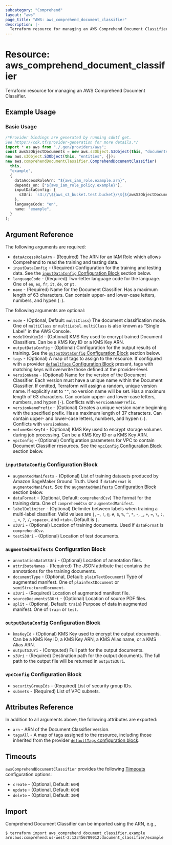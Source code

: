 ```yaml
---
subcategory: "Comprehend"
layout: "aws"
page_title: "AWS: aws_comprehend_document_classifier"
description: |-
  Terraform resource for managing an AWS Comprehend Document Classifier.
---
```


# Resource: aws\_comprehend\_document\_classifier

Terraform resource for managing an AWS Comprehend Document Classifier.

## Example Usage

### Basic Usage

```typescript
/*Provider bindings are generated by running cdktf get.
See https://cdk.tf/provider-generation for more details.*/
import * as aws from "./.gen/providers/aws";
const awsS3ObjectDocuments = new aws.s3Object.S3Object(this, "documents", {});
new aws.s3Object.S3Object(this, "entities", {});
new aws.comprehendDocumentClassifier.ComprehendDocumentClassifier(
  this,
  "example",
  {
    dataAccessRoleArn: "${aws_iam_role.example.arn}",
    depends_on: ["${aws_iam_role_policy.example}"],
    inputDataConfig: {
      s3Uri: `s3://\${aws_s3_bucket.test.bucket}/\${${awsS3ObjectDocuments.id}}`,
    },
    languageCode: "en",
    name: "example",
  }
);

```

## Argument Reference

The following arguments are required:

* `dataAccessRoleArn` - (Required) The ARN for an IAM Role which allows Comprehend to read the training and testing data.
* `inputDataConfig` - (Required) Configuration for the training and testing data.
  See the [`inputDataConfig` Configuration Block](#input_data_config-configuration-block) section below.
* `languageCode` - (Required) Two-letter language code for the language.
  One of `en`, `es`, `fr`, `it`, `de`, or `pt`.
* `name` - (Required) Name for the Document Classifier.
  Has a maximum length of 63 characters.
  Can contain upper- and lower-case letters, numbers, and hypen (`-`).

The following arguments are optional:

* `mode` - (Optional, Default: `multiClass`) The document classification mode.
  One of `multiClass` or `multiLabel`.
  `multiClass` is also known as "Single Label" in the AWS Console.
* `modelKmsKeyId` - (Optional) KMS Key used to encrypt trained Document Classifiers.
  Can be a KMS Key ID or a KMS Key ARN.
* `outputDataConfig` - (Optional) Configuration for the output results of training.
  See the [`outputDataConfig` Configuration Block](#output_data_config-configuration-block) section below.
* `tags` - (Optional) A map of tags to assign to the resource. If configured with a provider [`defaultTags` Configuration Block](/docs/providers/aws/index.html#default_tags-configuration-block) present, tags with matching keys will overwrite those defined at the provider-level.
* `versionName` - (Optional) Name for the version of the Document Classifier.
  Each version must have a unique name within the Document Classifier.
  If omitted, Terraform will assign a random, unique version name.
  If explicitly set to `""`, no version name will be set.
  Has a maximum length of 63 characters.
  Can contain upper- and lower-case letters, numbers, and hypen (`-`).
  Conflicts with `versionNamePrefix`.
* `versionNamePrefix` - (Optional) Creates a unique version name beginning with the specified prefix.
  Has a maximum length of 37 characters.
  Can contain upper- and lower-case letters, numbers, and hypen (`-`).
  Conflicts with `versionName`.
* `volumeKmsKeyId` - (Optional) KMS Key used to encrypt storage volumes during job processing.
  Can be a KMS Key ID or a KMS Key ARN.
* `vpcConfig` - (Optional) Configuration parameters for VPC to contain Document Classifier resources.
  See the [`vpcConfig` Configuration Block](#vpc_config-configuration-block) section below.

### `inputDataConfig` Configuration Block

* `augmentedManifests` - (Optional) List of training datasets produced by Amazon SageMaker Ground Truth.
  Used if `dataFormat` is `augmentedManifest`.
  See the [`augmentedManifests` Configuration Block](#augmented_manifests-configuration-block) section below.
* `dataFormat` - (Optional, Default: `comprehendCsv`) The format for the training data.
  One of `comprehendCsv` or `augmentedManifest`.
* `labelDelimiter` - (Optional) Delimiter between labels when training a multi-label classifier.
  Valid values are `|`, `~`, `!`, `@`, `#`, `$`, `%`, `^`, `*`, `-`, `_`, `+`, `=`, `\`, `:`, `;`, `>`, `?`, `/`, `<space>`, and `<tab>`.
  Default is `|`.
* `s3Uri` - (Optional) Location of training documents.
  Used if `dataFormat` is `comprehendCsv`.
* `testS3Uri` - (Optional) Location of test documents.

### `augmentedManifests` Configuration Block

* `annotationDataS3Uri` - (Optional) Location of annotation files.
* `attributeNames` - (Required) The JSON attribute that contains the annotations for the training documents.
* `documentType` - (Optional, Default: `plainTextDocument`) Type of augmented manifest.
  One of `plainTextDocument` or `semiStructuredDocument`.
* `s3Uri` - (Required) Location of augmented manifest file.
* `sourceDocumentsS3Uri` - (Optional) Location of source PDF files.
* `split` - (Optional, Default: `train`) Purpose of data in augmented manifest.
  One of `train` or `test`.

### `outputDataConfig` Configuration Block

* `kmsKeyId` - (Optional) KMS Key used to encrypt the output documents.
  Can be a KMS Key ID, a KMS Key ARN, a KMS Alias name, or a KMS Alias ARN.
* `outputS3Uri` - (Computed) Full path for the output documents.
* `s3Uri` - (Required) Destination path for the output documents.
  The full path to the output file will be returned in `outputS3Uri`.

### `vpcConfig` Configuration Block

* `securityGroupIds` - (Required) List of security group IDs.
* `subnets` - (Required) List of VPC subnets.

## Attributes Reference

In addition to all arguments above, the following attributes are exported:

* `arn` - ARN of the Document Classifier version.
* `tagsAll` - A map of tags assigned to the resource, including those inherited from the provider [`defaultTags` configuration block](/docs/providers/aws/index.html#default_tags-configuration-block).

## Timeouts

`awsComprehendDocumentClassifier` provides the following [Timeouts](https://developer.hashicorp.com/terraform/language/resources/syntax#operation-timeouts) configuration options:

* `create` - (Optional, Default: `60M`)
* `update` - (Optional, Default: `60M`)
* `delete` - (Optional, Default: `30M`)

## Import

Comprehend Document Classifier can be imported using the ARN, e.g.,

```console
$ terraform import aws_comprehend_document_classifier.example arn:aws:comprehend:us-west-2:123456789012:document_classifier/example
```
